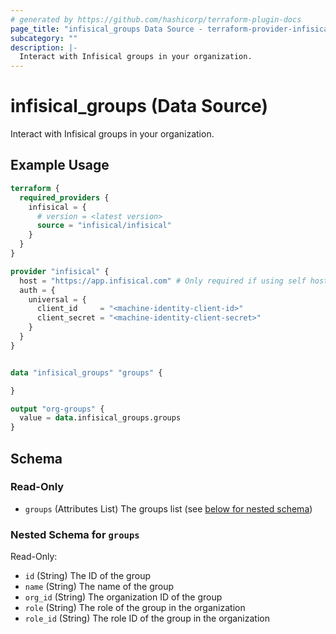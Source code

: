 ```yaml
---
# generated by https://github.com/hashicorp/terraform-plugin-docs
page_title: "infisical_groups Data Source - terraform-provider-infisical"
subcategory: ""
description: |-
  Interact with Infisical groups in your organization.
---
```


# infisical_groups (Data Source)

Interact with Infisical groups in your organization.

## Example Usage

```terraform
terraform {
  required_providers {
    infisical = {
      # version = <latest version>
      source = "infisical/infisical"
    }
  }
}

provider "infisical" {
  host = "https://app.infisical.com" # Only required if using self hosted instance of Infisical, default is https://app.infisical.com
  auth = {
    universal = {
      client_id     = "<machine-identity-client-id>"
      client_secret = "<machine-identity-client-secret>"
    }
  }
}


data "infisical_groups" "groups" {

}

output "org-groups" {
  value = data.infisical_groups.groups
}
```

<!-- schema generated by tfplugindocs -->
## Schema

### Read-Only

- `groups` (Attributes List) The groups list (see [below for nested schema](#nestedatt--groups))

<a id="nestedatt--groups"></a>
### Nested Schema for `groups`

Read-Only:

- `id` (String) The ID of the group
- `name` (String) The name of the group
- `org_id` (String) The organization ID of the group
- `role` (String) The role of the group in the organization
- `role_id` (String) The role ID of the group in the organization
